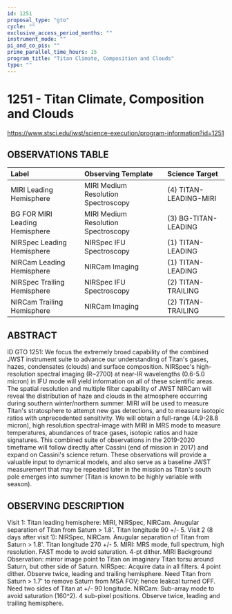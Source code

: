 ```yaml
---
id: 1251
proposal_type: "gto"
cycle: ""
exclusive_access_period_months: ""
instrument_mode: ""
pi_and_co_pis: ""
prime_parallel_time_hours: 15
program_title: "Titan Climate, Composition and Clouds"
type: ""
---
```

# 1251 - Titan Climate, Composition and Clouds
https://www.stsci.edu/jwst/science-execution/program-information?id=1251
## OBSERVATIONS TABLE
| Label                      | Observing Template              | Science Target       |
| :------------------------- | :------------------------------ | :------------------- |
| MIRI Leading Hemisphere    | MIRI Medium Resolution Spectroscopy | (4) TITAN-LEADING-MIRI |
| BG FOR MIRI Leading Hemisphere | MIRI Medium Resolution Spectroscopy | (3) BG-TITAN-LEADING |
| NIRSpec Leading Hemisphere | NIRSpec IFU Spectroscopy          | (1) TITAN-LEADING    |
| NIRCam Leading Hemisphere  | NIRCam Imaging                  | (1) TITAN-LEADING    |
| NIRSpec Trailing Hemisphere | NIRSpec IFU Spectroscopy         | (2) TITAN-TRAILING   |
| NIRCam Trailing Hemisphere | NIRCam Imaging                  | (2) TITAN-TRAILING   |

## ABSTRACT

ID GTO 1251: We focus the extremely broad capability of the combined JWST instrument suite to advance our understanding of Titan's gases, hazes, condensates (clouds) and surface composition. NIRSpec's high-resolution spectral imaging (R~2700) at near-IR wavelengths (0.6-5.0 micron) in IFU mode will yield information on all of these scientific areas. The spatial resolution and multiple filter capability of JWST NIRCam will reveal the distribution of haze and clouds in the atmosphere occurring during southern winter/northern summer. MIRI will be used to measure Titan's stratosphere to attempt new gas detections, and to measure isotopic ratios with unprecedented sensitivity. We will obtain a full-range (4.9-28.8 micron), high resolution spectral-image with MIRI in MRS mode to measure temperatures, abundances of trace gases, isotopic ratios and haze signatures. This combined suite of observations in the 2019-2020 timeframe will follow directly after Cassini (end of mission in 2017) and expand on Cassini's science return. These observations will provide a valuable input to dynamical models, and also serve as a baseline JWST measurement that may be repeated later in the mission as Titan's south pole emerges into summer (Titan is known to be highly variable with season).

## OBSERVING DESCRIPTION

Visit 1: Titan leading hemisphere: MIRI, NIRSpec, NIRCam. Anugular separation of Titan from Saturn > 1.8'.
Titan longitude 90 +/- 5.
Visit 2 (8 days after visit 1): NIRSpec, NIRCam. Anugular separation of Titan from Saturn > 1.8'.
Titan longitude 270 +/- 5.
MIRI: MRS mode, full spectrum, high resolution. FAST mode to avoid saturation. 4-pt dither.
MIRI Background Observation: mirror image point to Titan on imaginary Titan torsu around Saturn, but other side of Saturn.
NIRSpec:
Acquire data in all filters. 4 point dither. Observe twice, leading and trailing hemisphere.
Need Titan from Saturn > 1.7' to remove Saturn from MSA FOV; hence leakcal turned OFF.
Need two sides of Titan at +/- 90 longitude.
NIRCam:
Sub-array mode to avoid saturation (160^2). 4 sub-pixel positions. Observe twice, leading and trailing hemisphere.